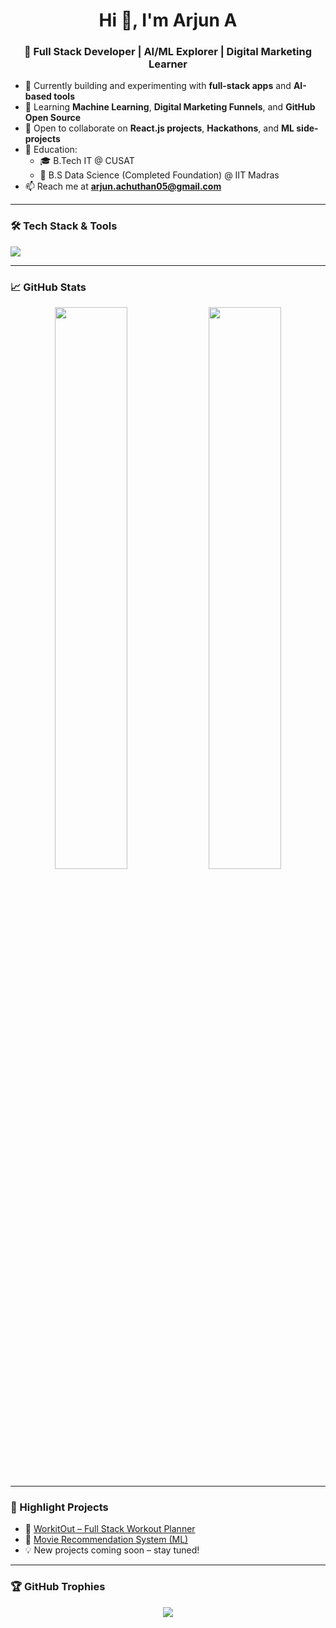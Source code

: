 <h1 align="center">Hi 👋, I'm Arjun A</h1>
<h3 align="center">🚀 Full Stack Developer | AI/ML Explorer | Digital Marketing Learner</h3>

- 🔭 Currently building and experimenting with **full-stack apps** and **AI-based tools**
- 🌱 Learning **Machine Learning**, **Digital Marketing Funnels**, and **GitHub Open Source**
- 👯 Open to collaborate on **React.js projects**, **Hackathons**, and **ML side-projects**
- 🧠 Education:
  - 🎓 B.Tech IT @ CUSAT
  - 📘 B.S Data Science (Completed Foundation) @ IIT Madras
- 📫 Reach me at **arjun.achuthan05@gmail.com**

---

### 🛠️ Tech Stack & Tools
<p>
  <img src="https://skillicons.dev/icons?i=html,css,js,react,nodejs,python,git,github,vscode,figma" />
</p>

---

### 📈 GitHub Stats
<p align="center">
  <img src="https://github-readme-stats.vercel.app/api?username=ArjunAchuthan&show_icons=true&theme=radical" width="48%" />
  <img src="https://github-readme-streak-stats.herokuapp.com?user=ArjunAchuthan&theme=radical" width="48%" />
</p>

---

### 🚀 Highlight Projects
- 🔗 [WorkitOut – Full Stack Workout Planner]([https://github.com/ArjunA25/workitout](https://github.com/ArjunAchuthan/WorkItOut.git))
- 🔗 [Movie Recommendation System (ML)]([https://github.com/ArjunA25/movie-recommendation](https://github.com/ArjunAchuthan/Movie-Recommendation-System.git))
- 💡 New projects coming soon – stay tuned!

---

### 🏆 GitHub Trophies
<p align="center">
  <img src="https://github-profile-trophy.vercel.app/?username=ArjunAchuthan&theme=darkhub&no-frame=true&margin-w=10" />
</p>
